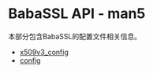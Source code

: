 # BabaSSL API - man5

本部分包含BabaSSL的配置文件相关信息。


* [x509v3_config](manpages/man5/x509v3_config.html)
* [config](manpages/man5/config.html)
